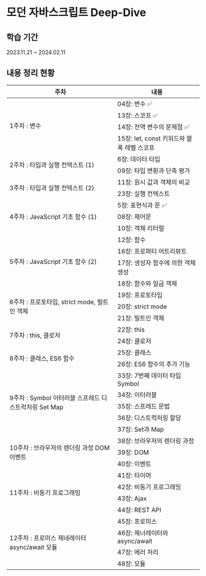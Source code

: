 # 모던 자바스크립트 Deep-Dive

## 학습 기간

2023.11.21 ~ 2024.02.11

## 내용 정리 현황

<table>
  <thead>
    <tr>
      <th>주차</th>
      <th>내용</th>
    </tr>
  </thead>
  <tbody>
    <tr>
      <td rowspan="4">1주차 : 변수 </td>
      <td>04장: 변수 ✅</td>
    </tr>
    <tr><td>13장: 스코프 ✅</td></tr>
    <tr><td>14장: 전역 변수의 문제점 ✅</td></tr>
    <tr><td>15장: let, const 키워드와 블록 레벨 스코프</td></tr>
    <tr>
      <td rowspan="2">2주차 : 타입과 실행 컨텍스트 (1) </td>
      <td>6장: 데이터 타입</td>
    </tr>
    <tr><td>09장: 타입 변환과 단축 평가</td></tr>
    <tr>
      <td rowspan="2">3주차 : 타입과 실행 컨텍스트 (2) </td>
      <td>11장: 원시 값과 객체의 비교</td>
    </tr>
    <tr><td>23장: 실행 컨텍스트</td></tr>
    <tr>
      <td rowspan="3">4주차 : JavaScript 기초 함수 (1) </td>
      <td>5장: 표현식과 문 ✅</td>
    </tr>
    <tr><td>08장: 제어문</td></tr>
    <tr><td>10장: 객체 리터럴</td></tr>
    <tr>
      <td rowspan="4">5주차 : JavaScript 기초 함수 (2) </td>
      <td>12장: 함수</td>
    </tr>
    <tr><td>16장: 프로퍼티 어트리뷰트</td></tr>
    <tr><td>17장: 생성자 함수에 의한 객체 생성</td></tr>
    <tr><td>18장: 함수와 일급 객체</td></tr>
    <tr>
      <td rowspan="3">6주차 : 프로토타입, strict mode, 빌트인 객체 </td>
      <td>19장: 프로토타입</td>
    </tr>
    <tr><td>20장: strict mode</td></tr>
    <tr><td>21장: 빌트인 객체</td></tr>
    <tr>
      <td rowspan="2">7주차 : this, 클로저 </td>
      <td>22장: this</td>
    </tr>
    <tr><td>24장: 클로저</td></tr>
    <tr>
      <td rowspan="2">8주차 : 클래스, ES6 함수 </td>
      <td>25장: 클래스</td>
    </tr>
    <tr><td>26장: ES6 함수의 추가 기능</td></tr>
    <tr>
      <td rowspan="5">9주차 : Symbol 이터러블 스프레드 디스트럭처링 Set Map </td>
      <td>33장: 7번째 데이터 타입 Symbol</td>
    </tr>
    <tr><td>34장: 이터러블</td></tr>
    <tr><td>35장: 스프레드 문법</td></tr>
    <tr><td>36장: 디스트럭처링 할당</td></tr>
    <tr><td>37장: Set과 Map</td></tr>
    <tr>
      <td rowspan="3">10주차 : 브라우저의 렌더링 과정 DOM 이벤트 </td>
      <td>38장: 브라우저의 렌더링 과정</td>
    </tr>
    <tr><td>39장: DOM</td></tr>
    <tr><td>40장: 이벤트</td></tr>
    <tr>
      <td rowspan="4">11주차 : 비동기 프로그래밍 </td>
      <td>41장: 타이머</td>
    </tr>
    <tr><td>42장: 비동기 프로그래밍</td></tr>
    <tr><td>43장: Ajax</td></tr>
    <tr><td>44장: REST API</td></tr>
    <tr>
      <td rowspan="4">12주차 : 프로미스 제네레이터 async/await 모듈 </td>
      <td>45장: 프로미스</td>
    </tr>
    <tr><td>46장: 제너레이터와 async/await</td></tr>
    <tr><td>47장: 에러 처리</td></tr>
    <tr><td>48장: 모듈</td></tr>
  </tbody>
</table>

